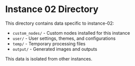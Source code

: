 # Instance 02 Directory

This directory contains data specific to instance-02:

- `custom_nodes/` - Custom nodes installed for this instance
- `user/` - User settings, themes, and configurations
- `temp/` - Temporary processing files
- `output/` - Generated images and outputs

This data is isolated from other instances.